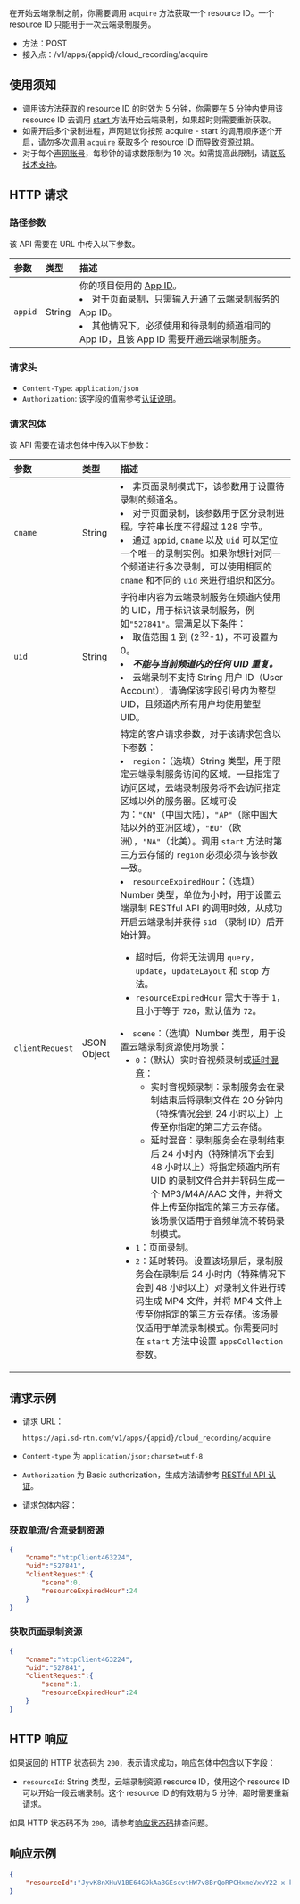 
在开始云端录制之前，你需要调用 `acquire` 方法获取一个 resource ID。一个 resource ID 只能用于一次云端录制服务。

- 方法：POST
- 接入点：/v1/apps/{appid}/cloud_recording/acquire

## 使用须知

- 调用该方法获取的 resource ID 的时效为 5 分钟，你需要在 5 分钟内使用该 resource ID 去调用 <a href="./cloud_recording_api_start?platform=RESTful"> start </a> 方法开始云端录制，如果超时则需要重新获取。
- 如需开启多个录制进程，声网建议你按照 acquire - start 的调用顺序逐个开启，请勿多次调用 <code>acquire</code> 获取多个 resource ID 而导致资源过期。
- 对于每个[声网账号](https://docs.agora.io/cn/Agora%20Platform/get_appid_token?platform=All%20Platforms#创建-agora-账号)，每秒钟的请求数限制为 10 次。如需提高此限制，请[联系技术支持](https://docs.agora.io/cn/Agora%20Platform/ticket?platform=All%20Platforms)。

## HTTP 请求

### 路径参数

该 API 需要在 URL 中传入以下参数。

| 参数    | 类型   | 描述                                                         |
| :------ | :----- | :----------------------------------------------------------- |
| `appid` | String | 你的项目使用的 [App ID](https://docs.agora.io/cn/Agora%20Platform/terms?platform=All%20Platforms#appid)。<li>对于页面录制，只需输入开通了云端录制服务的 App ID。</li><li>其他情况下，必须使用和待录制的频道相同的 App ID，且该 App ID 需要开通云端录制服务。</li> |

### 请求头

- `Content-Type`: `application/json`
- `Authorization`: 该字段的值需参考[认证说明](https://docs.agora.io/cn/faq/restful_authentication)。

### 请求包体

该 API 需要在请求包体中传入以下参数：

| 参数            | 类型        | 描述                                                         |
| :-------------- | :---------- | :----------------------------------------------------------- |
| `cname`         | String      | <li> 非页面录制模式下，该参数用于设置待录制的频道名。</li><li>对于页面录制，该参数用于区分录制进程。字符串长度不得超过 128 字节。</li><li>通过 `appid`, `cname` 以及 `uid` 可以定位一个唯一的录制实例。如果你想针对同一个频道进行多次录制，可以使用相同的 `cname` 和不同的 `uid` 来进行组织和区分。</li> |
| `uid`           | String      | 字符串内容为云端录制服务在频道内使用的 UID，用于标识该录制服务，例如`"527841"`。需满足以下条件：<li>取值范围 1 到 (2<sup>32</sup>-1)，不可设置为 0。</li><li><b><em>不能与当前频道内的任何 UID 重复。</em></b></li><li>云端录制不支持 String 用户 ID（User Account），请确保该字段引号内为整型 UID，且频道内所有用户均使用整型 UID。</li> |
| `clientRequest` | JSON Object | 特定的客户请求参数，对于该请求包含以下参数：<li>`region`：（选填）String 类型，用于限定云端录制服务访问的区域。一旦指定了访问区域，云端录制服务将不会访问指定区域以外的服务器。区域可设为：`"CN"`（中国大陆），`"AP"`（除中国大陆以外的亚洲区域），`"EU"`（欧洲），`"NA"`（北美）。调用 `start` 方法时第三方云存储的 `region` 必须必须与该参数一致。</li><li> `resourceExpiredHour`：（选填）Number 类型，单位为小时，用于设置云端录制 RESTful API 的调用时效，从成功开启云端录制并获得 `sid` （录制 ID）后开始计算。<div class="alert note"><ul><li>超时后，你将无法调用 `query`，`update`，`updateLayout` 和 `stop` 方法。</li><li>`resourceExpiredHour` 需大于等于 `1`， 且小于等于 `720`，默认值为 `72`。</li></ul></div></li><li>`scene`：（选填）Number 类型，用于设置云端录制资源使用场景：<ul><li>`0`：（默认）实时音视频录制或[延时混音](./cloud_recording_individual_nontranscoding?platform=RESTful#实现延时混音)：<ul><li>实时音视频录制：录制服务会在录制结束后将录制文件在 20 分钟内（特殊情况会到 24 小时以上）上传至你指定的第三方云存储。<li>延时混音：录制服务会在录制结束后 24 小时内（特殊情况下会到 48 小时以上）将指定频道内所有 UID 的录制文件合并并转码生成一个 MP3/M4A/AAC 文件，并将文件上传至你指定的第三方云存储。该场景仅适用于音频单流不转码录制模式。</ul></li><li>`1`：页面录制。</li><li>`2`：延时转码。设置该场景后，录制服务会在录制后 24 小时内（特殊情况下会到 48 小时以上）对录制文件进行转码生成 MP4 文件，并将 MP4 文件上传至你指定的第三方云存储。该场景仅适用于单流录制模式。你需要同时在 `start` 方法中设置 `appsCollection` 参数。</li></ul></li> |

## 请求示例

- 请求 URL：

    ```http
    https://api.sd-rtn.com/v1/apps/{appid}/cloud_recording/acquire
    ```

- `Content-type` 为 `application/json;charset=utf-8`
- `Authorization` 为 Basic authorization，生成方法请参考 [RESTful API 认证](https://docs.agora.io/cn/faq/restful_authentication)。
- 请求包体内容：

### 获取单流/合流录制资源
```json
{
    "cname":"httpClient463224",
    "uid":"527841",
    "clientRequest":{
        "scene":0,
        "resourceExpiredHour":24
    }
}
```

### 获取页面录制资源
```json
{
    "cname":"httpClient463224",
    "uid":"527841",
    "clientRequest":{
        "scene":1,
        "resourceExpiredHour":24
    }
}
```

## HTTP 响应

如果返回的 HTTP 状态码为 `200`，表示请求成功，响应包体中包含以下字段：

- `resourceId`: String 类型，云端录制资源 resource ID，使用这个 resource ID 可以开始一段云端录制。这个 resource ID 的有效期为 5 分钟，超时需要重新请求。

如果 HTTP 状态码不为 `200`，请参考[响应状态码](./common_errors?platform=RESTful#响应状态码)排查问题。

## 响应示例

```json
{
    "resourceId":"JyvK8nXHuV1BE64GDkAaBGEscvtHW7v8BrQoRPCHxmeVxwY22-x-kv4GdPcjZeMzoCBUCOr9q-k6wBWMC7SaAkZ_4nO3JLqYwM1bL1n6wKnnD9EC9waxJboci9KUz2WZ4YJrmcJmA7xWkzs_L3AnNwdtcI1kr_u1cWFmi9BWAWAlNd7S7gfoGuH0tGi6CNaOomvr7-ILjPXdCYwgty1hwT6tbAuaW1eqR0kOYTO0Z1SobpBxu1czSFh1GbzGvTZG"
}
```

